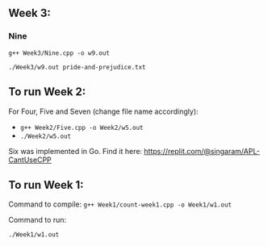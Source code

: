 ## Week 3:


### Nine
`
g++ Week3/Nine.cpp -o w9.out
`

`
./Week3/w9.out pride-and-prejudice.txt
`

## To run Week 2:

For Four, Five and Seven (change file name accordingly):
* `
g++ Week2/Five.cpp -o Week2/w5.out
`
* `
./Week2/w5.out
`

Six was implemented in Go. Find it here: https://replit.com/@singaram/APL-CantUseCPP


## To run Week 1:

Command to compile:
`
g++ Week1/count-week1.cpp -o Week1/w1.out
`

Command to run:

`
./Week1/w1.out
`




